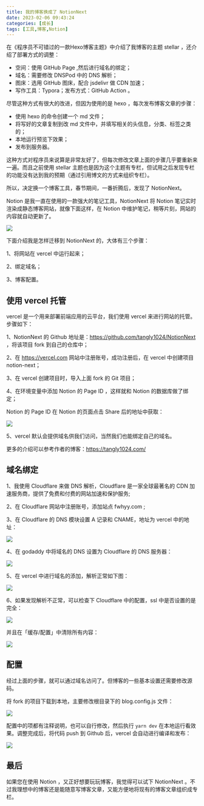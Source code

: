 ```yaml
---
title: 我的博客换成了 NotionNext
date: 2023-02-06 09:43:24
categories: [成长]
tags: [工具,博客,Notion]
---
```


在《程序员不可错过的一款Hexo博客主题》中介绍了我博客的主题 stellar ，还介绍了部署方式的调整：
<!--more-->
* 空间：使用 GitHub Page ,然后进行域名的绑定；
* 域名：需要修改 DNSPod 中的 DNS 解析；
* 图床：选用 GitHub 图床，配合 jsdelivr 做 CDN 加速；
* 写作工具：Typora；发布方式：GitHub Action 。

尽管这种方式有很大的改进，但因为使用的是 hexo ，每次发布博客文章的步骤：

* 使用 hexo 的命令创建一个 md 文件；
* 将写好的文章复制到改 md 文件中，并填写相关的头信息，分类、标签之类的；
* 本地运行预览下效果；
* 发布到服务器。

这种方式对程序员来说算是非常友好了，但每次修改文章上面的步骤几乎要重新来一遍。而且之前使用 stellar 主题也是因为这个主题有专栏，但试用之后发现专栏的功能没有达到我的预期（通过引用博文的方式来组织专栏）。

所以，决定换一个博客工具，春节期间，一番折腾后，发现了 NotionNext。

Notion 是我一直在使用的一款强大的笔记工具，NotionNext 将 Notion 笔记实时渲染成静态博客网站，就像下面这样，在 Notion 中维护笔记，稍等片刻，网站的内容就自动更新了。

![](https://cdn.jsdelivr.net/gh/oec2003/hblog-images/img/202306171745119.webp)

下面介绍我是怎样迁移到 NotionNext 的，大体有三个步骤：

1、将网站在 vercel 中运行起来；

2、绑定域名；

3、博客配置。

## 使用 vercel 托管

vercel 是一个用来部署前端应用的云平台，我们使用 vercel 来进行网站的托管。步骤如下：

1、NotionNext 的 Github 地址是：https://github.com/tangly1024/NotionNext ，将该项目 fork 到自己的仓库中；

2、在 https://vercel.com 网站中注册账号，成功注册后，在 vercel 中创建项目 notion-next；

3、在 vercel 创建项目时，导入上面 fork 的 Git 项目；

4、在环境变量中添加 Notion 的 Page ID ，这样就和 Notion 的数据库做了绑定；

Notion 的 Page ID 在 Notion 的页面点击 Share 后的地址中获取：

![](https://cdn.jsdelivr.net/gh/oec2003/hblog-images/img/202306171744983.webp)

5、vercel 默认会提供域名供我们访问，当然我们也能绑定自己的域名。

更多的介绍可以参考作者的博客：https://tangly1024.com/

## 域名绑定

1、我使用 Cloudflare 来做 DNS 解析，Cloudflare 是一家全球最著名的 CDN 加速服务商，提供了免费和付费的网站加速和保护服务;

2、在 Cloudflare 网站中注册账号，添加站点 fwhyy.com ;

3、在 Cloudflare 的 DNS 模块设置 A 记录和 CNAME，地址为 vercel 中的地址：

![](https://cdn.jsdelivr.net/gh/oec2003/hblog-images/img/202306171744380.webp)

4、在 godaddy 中将域名的 DNS 设置为 Cloudflare 的 DNS 服务器：

![](https://cdn.jsdelivr.net/gh/oec2003/hblog-images/img/202306171744868.webp)

5、在 vercel 中进行域名的添加，解析正常如下图：

![](https://cdn.jsdelivr.net/gh/oec2003/hblog-images/img/202306171744146.webp)

6、如果发现解析不正常，可以检查下 Cloudflare 中的配置，ssl 中是否设置的是完全：

![](https://cdn.jsdelivr.net/gh/oec2003/hblog-images/img/202306171744347.webp)

并且在「缓存/配置」中清除所有内容：

![](https://cdn.jsdelivr.net/gh/oec2003/hblog-images/img/202306171744861.webp)

## 配置

经过上面的步骤，就可以通过域名访问了。但博客的一些基本设置还需要修改源码。

将 fork 的项目下载到本地，主要修改根目录下的 blog.config.js 文件：

![](https://cdn.jsdelivr.net/gh/oec2003/hblog-images/img/202306171744046.webp)

配置中的项都有注释说明，也可以自行修改，然后执行 `yarn dev` 在本地运行看效果。调整完成后，将代码 push 到 Github 后，vercel 会自动进行编译和发布：


![](https://cdn.jsdelivr.net/gh/oec2003/hblog-images/img/202306171744716.webp)

## 最后

如果您在使用 Notion ，又正好想要玩玩博客，我觉得可以试下 NotionNext 。不过我理想中的博客还是能随意写博客文章，又能方便地将现有的博客文章组织成专栏。

